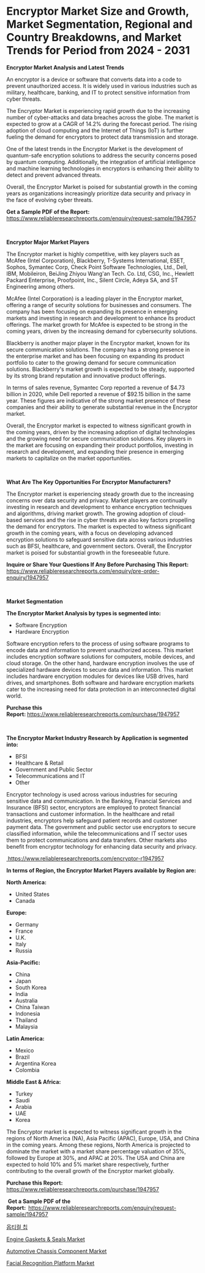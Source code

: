 <p><h1>Encryptor Market Size and Growth, Market Segmentation, Regional and Country Breakdowns, and Market Trends for Period from 2024 -  2031</h1></p><p><strong>Encryptor Market Analysis and Latest Trends</strong></p>
<p><p>An encryptor is a device or software that converts data into a code to prevent unauthorized access. It is widely used in various industries such as military, healthcare, banking, and IT to protect sensitive information from cyber threats.</p><p>The Encryptor Market is experiencing rapid growth due to the increasing number of cyber-attacks and data breaches across the globe. The market is expected to grow at a CAGR of 14.2% during the forecast period. The rising adoption of cloud computing and the Internet of Things (IoT) is further fueling the demand for encryptors to protect data transmission and storage.</p><p>One of the latest trends in the Encryptor Market is the development of quantum-safe encryption solutions to address the security concerns posed by quantum computing. Additionally, the integration of artificial intelligence and machine learning technologies in encryptors is enhancing their ability to detect and prevent advanced threats.</p><p>Overall, the Encryptor Market is poised for substantial growth in the coming years as organizations increasingly prioritize data security and privacy in the face of evolving cyber threats.</p></p>
<p><strong>Get a Sample PDF of the Report:&nbsp;</strong> <a href="https://www.reliableresearchreports.com/enquiry/request-sample/1947957">https://www.reliableresearchreports.com/enquiry/request-sample/1947957</a></p>
<p>&nbsp;</p>
<p><strong>Encryptor Major Market Players</strong></p>
<p><p>The Encryptor market is highly competitive, with key players such as McAfee (Intel Corporation), Blackberry, T-Systems International, ESET, Sophos, Symantec Corp, Check Point Software Technologies, Ltd., Dell, IBM, Mobileiron, BeiJing Zhiyou Wang'an Tech. Co. Ltd, CSG, Inc., Hewlett Packard Enterprise, Proofpoint, Inc., Silent Circle, Adeya SA, and ST Engineering among others.</p><p>McAfee (Intel Corporation) is a leading player in the Encryptor market, offering a range of security solutions for businesses and consumers. The company has been focusing on expanding its presence in emerging markets and investing in research and development to enhance its product offerings. The market growth for McAfee is expected to be strong in the coming years, driven by the increasing demand for cybersecurity solutions.</p><p>Blackberry is another major player in the Encryptor market, known for its secure communication solutions. The company has a strong presence in the enterprise market and has been focusing on expanding its product portfolio to cater to the growing demand for secure communication solutions. Blackberry's market growth is expected to be steady, supported by its strong brand reputation and innovative product offerings.</p><p>In terms of sales revenue, Symantec Corp reported a revenue of $4.73 billion in 2020, while Dell reported a revenue of $92.15 billion in the same year. These figures are indicative of the strong market presence of these companies and their ability to generate substantial revenue in the Encryptor market.</p><p>Overall, the Encryptor market is expected to witness significant growth in the coming years, driven by the increasing adoption of digital technologies and the growing need for secure communication solutions. Key players in the market are focusing on expanding their product portfolios, investing in research and development, and expanding their presence in emerging markets to capitalize on the market opportunities.</p></p>
<p>&nbsp;</p>
<p><strong>What Are The Key Opportunities For Encryptor Manufacturers?</strong></p>
<p><p>The Encryptor market is experiencing steady growth due to the increasing concerns over data security and privacy. Market players are continually investing in research and development to enhance encryption techniques and algorithms, driving market growth. The growing adoption of cloud-based services and the rise in cyber threats are also key factors propelling the demand for encryptors. The market is expected to witness significant growth in the coming years, with a focus on developing advanced encryption solutions to safeguard sensitive data across various industries such as BFSI, healthcare, and government sectors. Overall, the Encryptor market is poised for substantial growth in the foreseeable future.</p></p>
<p><strong>Inquire or Share Your Questions If Any Before Purchasing This Report:</strong> <a href="https://www.reliableresearchreports.com/enquiry/pre-order-enquiry/1947957">https://www.reliableresearchreports.com/enquiry/pre-order-enquiry/1947957</a></p>
<p>&nbsp;</p>
<p><strong>Market Segmentation</strong></p>
<p><strong>The Encryptor Market Analysis by types is segmented into:</strong></p>
<p><ul><li>Software Encryption</li><li>Hardware Encryption</li></ul></p>
<p><p>Software encryption refers to the process of using software programs to encode data and information to prevent unauthorized access. This market includes encryption software solutions for computers, mobile devices, and cloud storage. On the other hand, hardware encryption involves the use of specialized hardware devices to secure data and information. This market includes hardware encryption modules for devices like USB drives, hard drives, and smartphones. Both software and hardware encryption markets cater to the increasing need for data protection in an interconnected digital world.</p></p>
<p><strong>Purchase this Report:&nbsp;</strong><a href="https://www.reliableresearchreports.com/purchase/1947957">https://www.reliableresearchreports.com/purchase/1947957</a></p>
<p>&nbsp;</p>
<p><strong>The Encryptor Market Industry Research by Application is segmented into:</strong></p>
<p><ul><li>BFSI</li><li>Healthcare & Retail</li><li>Government and Public Sector</li><li>Telecommunications and IT</li><li>Other</li></ul></p>
<p><p>Encryptor technology is used across various industries for securing sensitive data and communication. In the Banking, Financial Services and Insurance (BFSI) sector, encryptors are employed to protect financial transactions and customer information. In the healthcare and retail industries, encryptors help safeguard patient records and customer payment data. The government and public sector use encryptors to secure classified information, while the telecommunications and IT sector uses them to protect communications and data transfers. Other markets also benefit from encryptor technology for enhancing data security and privacy.</p></p>
<p><a href="https://www.reliableresearchreports.com/encryptor-r1947957">&nbsp;https://www.reliableresearchreports.com/encryptor-r1947957</a></p>
<p><strong>In terms of Region, the Encryptor Market Players available by Region are:</strong></p>
<p>
    <p> <strong> North America: </strong>
        <ul>
            <li>United States</li>
            <li>Canada</li>
        </ul>
        </p> 
    <p> <strong> Europe: </strong>
        <ul>
            <li>Germany</li>
            <li>France</li>
            <li>U.K.</li>
            <li>Italy</li>
            <li>Russia</li>
        </ul>
        </p> 
    <p> <strong> Asia-Pacific: </strong>
        <ul>
            <li>China</li>
            <li>Japan</li>
            <li>South Korea</li>
            <li>India</li>
            <li>Australia</li>
            <li>China Taiwan</li>
            <li>Indonesia</li>
            <li>Thailand</li>
            <li>Malaysia</li>
        </ul>
        </p> 
    <p> <strong> Latin America: </strong>
        <ul>
            <li>Mexico</li>
            <li>Brazil</li>
            <li>Argentina Korea</li>
            <li>Colombia</li>
        </ul>
        </p> 
    <p> <strong> Middle East & Africa: </strong>
        <ul>
            <li>Turkey</li>
            <li>Saudi</li>
            <li>Arabia</li>
            <li>UAE</li>
            <li>Korea</li>
        </ul>
    </p>
    </p>
<p><p>The Encryptor market is expected to witness significant growth in the regions of North America (NA), Asia Pacific (APAC), Europe, USA, and China in the coming years. Among these regions, North America is projected to dominate the market with a market share percentage valuation of 35%, followed by Europe at 30%, and APAC at 20%. The USA and China are expected to hold 10% and 5% market share respectively, further contributing to the overall growth of the Encryptor market globally.</p></p>
<p><strong>Purchase this Report: </strong><a href="https://www.reliableresearchreports.com/purchase/1947957">https://www.reliableresearchreports.com/purchase/1947957</a></p>
<p>&nbsp;<strong>Get a Sample PDF of the Report:&nbsp;&nbsp;</strong><a href="https://www.reliableresearchreports.com/enquiry/request-sample/1947957">https://www.reliableresearchreports.com/enquiry/request-sample/1947957</a></p>
<p><strong></strong></p>
<p><p><a href="https://github.com/sougarounis/Market-Research-Report-List-3/blob/main/545486358908.md">옵티컬 칩</a></p><p><a href="https://www.linkedin.com/pulse/engine-gaskets-amp-seals-market-research-report-unlocks-analysis-9a4df">Engine Gaskets & Seals Market</a></p><p><a href="https://www.linkedin.com/pulse/automotive-chassis-component-market-size-trends-growth-outlook-hfddf">Automotive Chassis Component Market</a></p><p><a href="https://github.com/RichRobinson5/Market-Research-Report-List-5/blob/main/facial-recognition-platform-market.md">Facial Recognition Platform Market</a></p></p>